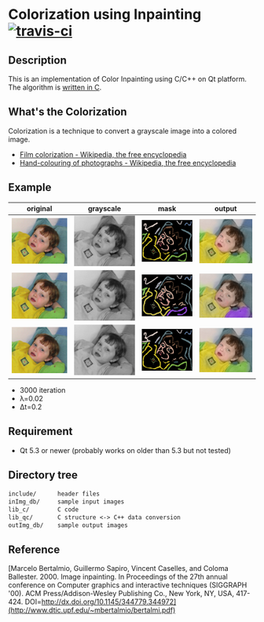 # Colorization using Inpainting [![travis-ci](https://travis-ci.org/mshr-h/Color_Inpainting.svg?branch=master)](https://travis-ci.org/mshr-h/Color_Inpainting)

## Description

This is an implementation of Color Inpainting using C/C++ on Qt platform.
The algorithm is [written in C](lib_c/TSV_Inpaint.c).

## What's the Colorization

Colorization is a technique to convert a grayscale image into a colored image.

- [Film colorization - Wikipedia, the free encyclopedia](https://en.wikipedia.org/wiki/Film_colorization)
- [Hand-colouring of photographs - Wikipedia, the free encyclopedia](https://en.wikipedia.org/wiki/Hand-colouring_of_photographs)

## Example

| original | grayscale | mask | output |
| :------: | :-------: | :--: | :----: |
| ![](inImg_db/Lvn_kid_original.png) | ![](inImg_db/Lvn_kid_gs.png) | ![](inImg_db/Lvn_kid_scrible_1.png) | ![](outImg_db/Lvn_kid_scrible_1_out.png) |
| ![](inImg_db/Lvn_kid_original.png) | ![](inImg_db/Lvn_kid_gs.png) | ![](inImg_db/Lvn_kid_scrible_2.png) | ![](outImg_db/Lvn_kid_scrible_2_out.png) |
| ![](inImg_db/Lvn_kid_original.png) | ![](inImg_db/Lvn_kid_gs.png) | ![](inImg_db/Lvn_kid_scrible_3.png) | ![](outImg_db/Lvn_kid_scrible_3_out.png) |

- 3000 iteration
- λ=0.02
- Δt=0.2

## Requirement

- Qt 5.3 or newer (probably works on older than 5.3 but not tested)

## Directory tree

```
include/      header files
inImg_db/     sample input images
lib_c/        C code
lib_qc/       C structure <-> C++ data conversion
outImg_db/    sample output images
```

## Reference

[Marcelo Bertalmio, Guillermo Sapiro, Vincent Caselles, and Coloma Ballester. 2000. Image inpainting. In Proceedings of the 27th annual conference on Computer graphics and interactive techniques (SIGGRAPH '00). ACM Press/Addison-Wesley Publishing Co., New York, NY, USA, 417-424. DOI=http://dx.doi.org/10.1145/344779.344972](http://www.dtic.upf.edu/~mbertalmio/bertalmi.pdf)
